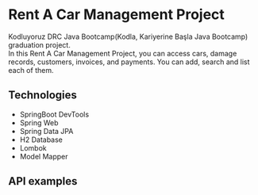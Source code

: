 
# Rent A Car Management Project
Kodluyoruz DRC Java Bootcamp(Kodla, Kariyerine Başla Java Bootcamp) graduation project. <br/>
In this Rent A Car Management Project, you can access cars, damage records, customers, invoices, and payments. You can add, search and list each of them.

## Technologies
- SpringBoot DevTools 
- Spring Web
- Spring Data JPA
- H2 Database
- Lombok
- Model Mapper

## API examples
